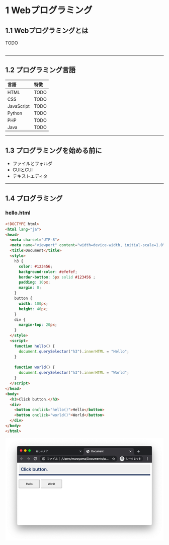 # 1 Webプログラミング

## 1.1 Webプログラミングとは

TODO
<br>
<br>

---

## 1.2 プログラミング言語

|言語|特徴|
|:--|:--|
|HTML|TODO|
|CSS|TODO|
|JavaScript|TODO|
|Python|TODO|
|PHP|TODO|
|Java|TODO|

---

## 1.3 プログラミングを始める前に

+ ファイルとフォルダ
+ GUIとCUI
+ テキストエディタ


---

## 1.4 プログラミング

### hello.html

```html
<!DOCTYPE html>
<html lang="ja">
<head>
  <meta charset="UTF-8">
  <meta name="viewport" content="width=device-width, initial-scale=1.0">
  <title>Document</title>
  <style>
    h3 {
      color: #123456;
      background-color: #efefef;
      border-bottom: 5px solid #123456 ;  
      padding: 10px;
      margin: 0;
    }
    button {
      width: 100px;
      height: 40px;
    }
    div {
      margin-top: 20px;
    }
  </style>
  <script>
    function hello() {
      document.querySelector("h3").innerHTML = "Hello";
    }

    function world() {
      document.querySelector("h3").innerHTML = "World";
    }
  </script>
</head>
<body>
  <h3>Click button.</h3>
  <div>
    <button onclick="hello()">Hello</button>
    <button onclick="world()">World</button>  
  </div>
</body>
</html>
```

<img src="img/01.png" width="700px">
